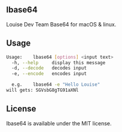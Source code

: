 ## lbase64

Louise Dev Team Base64 for macOS & linux.

## Usage

```bash
Usage:    lbase64 [options] <input text>
  -h, --help     display this message
  -d, --decode   decodes input
  -e, --encode   encodes input

  e.g.    lbase64 -e "Hello Louise"
will gets: SGVsbG8gTG91aXNl
```

## License

lbase64 is available under the MIT license.
